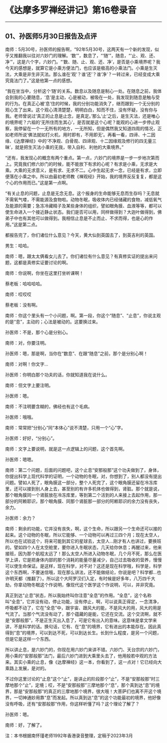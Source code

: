 # 《达摩多罗禅经讲记》第16卷录音

------

## 01、孙医师5月30日报告及点评

南师：5月30号，孙医师的报告啊，“92年5月30号，这两天有一个新的发现，似乎又推翻我以往对六妙门的理解。‘数’”，数息了，“‘随’”，随息，“‘止、观、还、净’”，这是六个字，六妙门。“‘数、随、止、观、还、净’，是否是小乘境界呢？我今天的感想是，就算它是小乘方便法门，也应该是极高的小乘法门。小乘是生灭法，大乘是非生非灭法。那么谁在‘观’？谁‘还’？谁‘净’？一转过来，已经变成大乘究竟法门了。”这是他第一点的感想。

“我在坐当中，分析这个‘随’的关系。数息以及随息是制心一处。在随息之前，我体会到我的心要随息，‘息’是主动，心是被动，被吸在一处，我发现到随息是触与受的行为。在真正心被‘息’住的时候，我的分别功能消失了，继而跟到一个无分别的观心生了出来。这个观心清清楚楚，明明白白，知而不住，没有怀疑，没有你与我。老师曾说过‘真正的止息是止念，是真定。’那么‘止’之后，是生灭法，还是唯心的境界呢？六祖的‘无所住而生其心’，是否就是这个心呢？能观的心进一步停止观察，我停留在一个一无所有的地方，一无所知，但是偶然我又知道四周的情况，正如老师所说‘佛法就如打火机，用时即有，不用即无’。再看一看，四谛、十二因缘、《达摩禅经》中的‘不净观、白骨观、四谛观、十二因缘观及修行的四无量三昧’，就是把生灭法小乘的无我，带入自利、利他的大乘境界。”

“还有，我发现心的概念有两个重点。第一点，六妙门的境界是一步一步地次第而上。究竟我们修六妙门的时候，能不能放下有求的心呢？有求是小乘，无求是大乘。大乘的无求意义，是有求、无求不二。心中生起无求一念，已经是有求，立即便落在小乘之中。所以由最初老师教《禅观经》开始，我的境界反反复复，都是这个心的作用而已。”这是第一点啊。

“有关止息的问题，止息是无念无息。这个报身的生命能够无息而生存吗？无息就不需氧气喽，不需能源及食物啦。动物冬眠，吸收体内已经储藏的食物，减低氧气及能源的需要；急冻冷藏精子及某些身体的组织，譬如眼角膜、血液等等，都可以使生命进入一个接近静止状态。我们是否可以用，同样做得到？大迦叶做得到，佛弟子中也有其他可以做得到。我相信止息是不止而止、不求而得，也是心的作用。”这是第二点。

都报告完了，你们诸位什么意见？今天，黄大仙到英国去了，到英吉利的英国。

男生：哈哈。

南师：嗯，跟太太俩看女儿去了。你们诸位有什么意见？有真修实证的提出来问题，这都是真修实证要讨论的啊。

南师：你说啊，你坐在这里打坐听课啊！

蔡老板：哈哈哈哈。

南师：哎哎哎

蔡老板：没有啊。

南师：你这个里头有一个小问题，啊。第一段，你这个“随息”、“止息”，你说主观的是“息”，主动的；心法是被动的。这要换过来。

孙医师：不是，那个心是分别心。

南师：对，你要注明。

孙医师：嗯，那是啊，当你在“数息”、在跟“随息”之前，那个是分别心啊！

南师：对啊！你文字…

孙医师：你明白那个功夫的话，你就知道我在说什么。

南师：但文字上要注明。

孙医师：嗯。

南师：不注明要含糊的，佛经也有这个毛病。

孙医师：哦哦。

南师：常常把“分别心”同“本体心”说不清楚，只用一个“心”字。

孙医师：好好，“分别心”。

南师：文字上要说明，就是这一点逻辑上的问题，这个首先啊。

孙医师：嗯嗯。

南师：第二个问题，后面的问题吧，这个止息“安那般那”这个功夫做到了，身体，你提出科学上现代科学的证明，一个动物的冬眠，对，你想到了，别人都没有提出问题。譬如人死了，眼角膜这一部分，整个人死完了，这个眼角膜还留在冷冻库里，还可以接到别人身上去，甚至别的有许多机体也做得到，肾脏。那个就是说，那个眼角膜同一个肾脏放在冷冻库里，等到第二个活到的人来接上去起作用，那一部分的阿赖耶识，那个眼角膜、同那个肾脏那一部分的阿赖耶识的余力没有丧失，余力。

孙医师：余力？

南师：剩余的功能，它并没有丧失，啊，这个生命，所以跟另一个生命还可以接的起来。这个动物的冬眠，所以它能够、一个动物可以再过三四个月；现在太空人，所以也在试验这个，将来可能到其它的星球去，太空人…刚才有人也讲过，要换班的。譬如四个人在太空舱里，要你进入冬眠状态，几天给你休息；再醒过来，他来接班，因为那个航程太远了！那么太空人所进入动物冬眠，几个月不死，那么在医学上讲，它是把身体内部的那个消耗的能量尽量减少，自己过去吸收的营养，慢慢可以使生命保证。是这样，现在科学，对不对？这还是现在科学哦，科学是，科学这个东西啊，不要迷信哦，现在那么讲法，还不能做结论，你说是吧？科学都…也许明天都（推翻了）。所以这个大阿罗汉们入定，有时候是好多年，八万四千大劫，你拿动物冬眠这个作说明，像现代这个医学这个作说明，可以，并非究竟。

真正到达“止息”状态，所以我始终叫你注意“全息”的作用。“全息”，这个名称叫“全息”，它并没有动，停止功能，没有停止，啊，可以说真正得定，一念清净，呼吸都不动了，它在“全息”中，跟宇宙、跟风大的能，不是风大的用，风大的用是气流了。当那个气流没有动了，那个蕴藏的是能，它还在交流。这个交流啊，就不是“安那般那”，不是正生灭出入息了，可是它有出入的意味。这意味是拿文学来讲，不是科学的话。换句话，它有、在“息”的境界，它有进出的本能存在。因此真得到“息”的境界，可以到达不死，可以到达长生。长到什么程度，是另一个问题，但是它是这样一个东西。

所以讲止息，是六妙门的，你现在用六妙门来讲不错。六妙门、天台宗的六妙门，用小乘的“安那般那”法门，最后六妙门进到大乘里头去了，他用般若中观的方法来。其实小乘的止息，像《达摩禅经》这一本，你看到了，这一点对！它已经向大乘路上发展，是对的。

不过你这里讨论的“止息”这个“止”，是讲止的阶段那个“止”，不是“安那般那”时三摩地那个“止”，定境；哎，不是“安那般那”三摩地那个“息”，那个真到达“息”的境界，那是“安那般那”的真正的三摩地那个境界，很大哦！大菩萨们也离不开这个境界，一切神通妙用靠“息”而发起。所以真到达“息”的这个功能最初的境界，他好像没有呼吸，还有“安那般那”作用，你这样听懂了吗？这个理论了解了？

孙医师：嗯。

南师：好，了解了。

注：本书根据南怀瑾老师1992年香港录音整理，定稿于2023年3月

